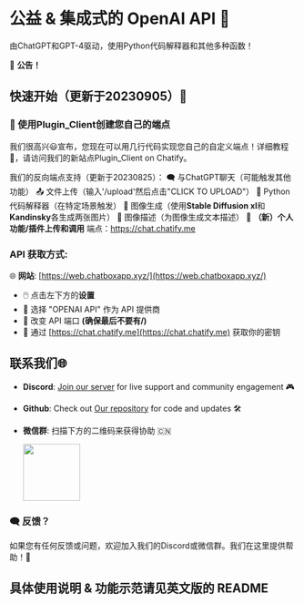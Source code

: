# 公益 & 集成式的 OpenAI API 🤖

由ChatGPT和GPT-4驱动，使用Python代码解释器和其他多种函数！

📢 **公告！**

## 快速开始（更新于20230905）🚀
### 🌟 使用Plugin_Client创建您自己的端点
我们很高兴😃宣布，您现在可以用几行代码实现您自己的自定义端点！详细教程📖，请访问我们的新站点Plugin_Client on Chatify。

我们的反向端点支持（更新于20230825）：
🗨️ 与ChatGPT聊天（可能触发其他功能）
📤 文件上传（输入'/upload'然后点击"CLICK TO UPLOAD"）
🐍 Python代码解释器（在特定场景触发）
🎨 图像生成（使用**Stable Diffusion xl**和**Kandinsky**各生成两张图片）
📸 图像描述（为图像生成文本描述）
🎉 **（新）个人功能/插件上传和调用**
端点：https://chat.chatify.me

### API 获取方式:

🌐 **网站**: [https://web.chatboxapp.xyz/](https://web.chatboxapp.xyz/)
   - 🖱️ 点击左下方的**设置**
   - 🧠 选择 "OPENAI API" 作为 API 提供商
   - 🔧 改变 API 端口 **(确保最后不要有/)**
   - 🔑 通过 [https://chat.chatify.me](https://chat.chatify.me) 获取你的密钥

## 联系我们🌐
- **Discord**: [Join our server](https://discord.gg/7UdJnyH6) for live support and community engagement 🎮
- **Github**: Check out [Our repository](https://github.com/boyueluzhipeng/GPT_CodeInterpreter) for code and updates 🛠️
- **微信群**: 扫描下方的二维码来获得协助 🇨🇳

  <img src="https://github.com/boyueluzhipeng/GPT_CodeInterpreter/assets/39090632/398bb640-e4fc-4c9b-9b58-6fc400c35f09" width="100"/>

### 🗨️ 反馈？
如果您有任何反馈或问题，欢迎加入我们的Discord或微信群。我们在这里提供帮助！🤝

## 具体使用说明 & 功能示范请见英文版的 README
